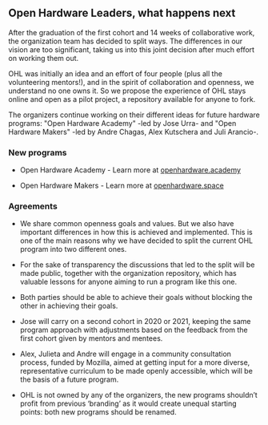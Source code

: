 ## Open Hardware Leaders, what happens next

After the graduation of the first cohort and 14 weeks of collaborative work, the organization team has decided to split ways. The differences in our vision are too significant, taking us into this joint decision after much effort on working them out.

OHL was initially an idea and an effort of four people (plus all the volunteering mentors!), and in the spirit of collaboration and openness, we understand no one owns it. So we propose the experience of OHL stays online and open as a pilot project, a repository available for anyone to fork.

The organizers continue working on their different ideas for future hardware programs: "Open Hardware Academy" -led by Jose Urra- and "Open Hardware Makers" -led by Andre Chagas, Alex Kutschera and Juli Arancio-.

### New programs

- Open Hardware Academy - Learn more at [openhardware.academy](https://openhardware.academy/)

- Open Hardware Makers - Learn more at [openhardware.space](https://openhardware.space/)

### Agreements

- We share common openness goals and values. But we also have important differences in how this is achieved and implemented. This is one of the main reasons why we have decided to split the current OHL program into two different ones.

- For the sake of transparency the discussions that led to the split will be made public, together with the organization repository, which has valuable lessons for anyone aiming to run a program like this one.

- Both parties should be able to achieve their goals without blocking the other in achieving their goals.

- Jose will carry on a second cohort in 2020 or 2021, keeping the same program approach with adjustments based on the feedback from the first cohort given by mentors and mentees. 

- Alex, Julieta and Andre will engage in a community consultation process, funded by Mozilla, aimed at getting input for a more diverse, representative curriculum to be made openly accessible, which will be the basis of a future program. 

- OHL is not owned by any of the organizers, the new programs shouldn’t profit from previous ‘branding’ as it would create unequal starting points: both new programs should be renamed.
